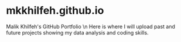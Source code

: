 # mkkhilfeh.github.io
Malik Khilfeh's GitHub Portfolio \n
Here is where I will upload past and future projects showing my data analysis and coding skills.
